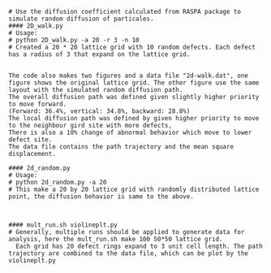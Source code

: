     # Use the diffusion coefficient calculated from RASPA package to simulate random diffusion of particales. 
    #### 2D_walk.py
    # Usage:
    # python 2D_walk.py -a 20 -r 3 -n 10
    # Created a 20 * 20 lattice grid with 10 random defects. Each defect has a radius of 3 that expand on the lattice grid. 
    

    The code also makes two figures and a data file "2d-walk.dat", one figure shows the original lattice grid. The other figure use the same layout with the simulated random diffusion path. 
    The overall diffusion path was defined given slightly higher priority to move forward. 
    (Forward: 36.4%, vertical: 34.8%, backward: 28.8%)
    The local diffusion path was defined by given higher priority to move to the neighbour gird site with more defects,
    There is also a 10% change of abnormal behavior which move to lower defect site. 
    The data file contains the path trajectory and the mean square displacement. 
    
    #### 2d_random.py
    # Usage:
    # python 2d_random.py -a 20
    # This make a 20 by 20 lattice grid with randomly distributed lattice point, the diffusion behavior is same to the above.
    
    
    
    #### mult_run.sh violineplt.py
    # Generally, multiple runs should be applied to generate data for analysis, here the mult_run.sh make 100 50*50 lattice grid.
      Each grid has 20 defect rings expand to 3 unit cell length. The path trajectory are combined to the data file, which can be plot by the violineplt.py
